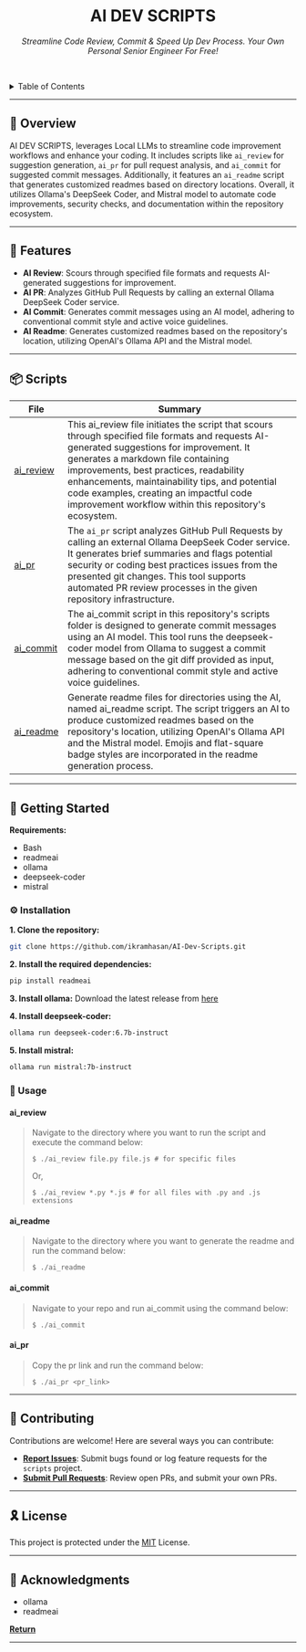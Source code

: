 <p align="center">
    <h1 align="center">AI DEV SCRIPTS</h1>
</p>
<p align="center">
    <em>Streamline Code Review, Commit & Speed Up Dev Process. Your Own Personal Senior Engineer For Free!</em>
</p>
<p align="center">
	</p>

<br><!-- TABLE OF CONTENTS -->

<details>
  <summary>Table of Contents</summary><br>

- [📍 Overview](#-overview)
- [🧩 Features](#-features)
- [📦 Scripts](#-scripts)
- [🚀 Getting Started](#-getting-started)
  - [⚙️ Installation](#️-installation)
  - [🤖 Usage](#-usage)
- [🤝 Contributing](#-contributing)
- [🎗 License](#-license)
- [🔗 Acknowledgments](#-acknowledgments)
</details>
<hr>

## 📍 Overview

AI DEV SCRIPTS, leverages Local LLMs to streamline code improvement workflows and enhance your coding. It includes scripts like `ai_review` for suggestion generation, `ai_pr` for pull request analysis, and `ai_commit` for suggested commit messages. Additionally, it features an `ai_readme` script that generates customized readmes based on directory locations. Overall, it utilizes Ollama's DeepSeek Coder, and Mistral model to automate code improvements, security checks, and documentation within the repository ecosystem.

---

## 🧩 Features

- **AI Review**: Scours through specified file formats and requests AI-generated suggestions for improvement.
- **AI PR**: Analyzes GitHub Pull Requests by calling an external Ollama DeepSeek Coder service.
- **AI Commit**: Generates commit messages using an AI model, adhering to conventional commit style and active voice guidelines.
- **AI Readme**: Generates customized readmes based on the repository's location, utilizing OpenAI's Ollama API and the Mistral model.

---

## 📦 Scripts

| File                   | Summary                                                                                                                                                                                                                                                                                                                                                                           |
| ---------------------- | --------------------------------------------------------------------------------------------------------------------------------------------------------------------------------------------------------------------------------------------------------------------------------------------------------------------------------------------------------------------------------- |
| [ai_review](ai_review) | This ai_review file initiates the script that scours through specified file formats and requests AI-generated suggestions for improvement. It generates a markdown file containing improvements, best practices, readability enhancements, maintainability tips, and potential code examples, creating an impactful code improvement workflow within this repository's ecosystem. |
| [ai_pr](ai_pr)         | The `ai_pr` script analyzes GitHub Pull Requests by calling an external Ollama DeepSeek Coder service. It generates brief summaries and flags potential security or coding best practices issues from the presented git changes. This tool supports automated PR review processes in the given repository infrastructure.                                                         |
| [ai_commit](ai_commit) | The ai_commit script in this repository's scripts folder is designed to generate commit messages using an AI model. This tool runs the deepseek-coder model from Ollama to suggest a commit message based on the git diff provided as input, adhering to conventional commit style and active voice guidelines.                                                                   |
| [ai_readme](ai_readme) | Generate readme files for directories using the AI, named ai_readme script. The script triggers an AI to produce customized readmes based on the repository's location, utilizing OpenAI's Ollama API and the Mistral model. Emojis and flat-square badge styles are incorporated in the readme generation process.                                                               |

---

## 🚀 Getting Started

**Requirements:**

- Bash
- readmeai
- ollama
- deepseek-coder
- mistral

### ⚙️ Installation

**1. Clone the repository:**

```sh
git clone https://github.com/ikramhasan/AI-Dev-Scripts.git
```

**2. Install the required dependencies:**

```sh
pip install readmeai
```

**3. Install ollama:** Download the latest release from [here](https://ollama.com/download)

**4. Install deepseek-coder:**

```sh
ollama run deepseek-coder:6.7b-instruct
```

**5. Install mistral:**

```sh
ollama run mistral:7b-instruct
```



### 🤖 Usage

<h4>ai_review</h4>

> Navigate to the directory where you want to run the script and execute the command below:
>
> ```console
> $ ./ai_review file.py file.js # for specific files
> ```
>
> Or,
>
> ```console
> $ ./ai_review *.py *.js # for all files with .py and .js extensions
> ```

<h4>ai_readme</h4>

> Navigate to the directory where you want to generate the readme and run the command below:
>
> ```console
> $ ./ai_readme
> ```

<h4>ai_commit</h4>

> Navigate to your repo and run ai_commit using the command below:
>
> ```console
> $ ./ai_commit
> ```

<h4>ai_pr</h4>

> Copy the pr link and run the command below:
>
> ```console
> $ ./ai_pr <pr_link>
> ```

---

## 🤝 Contributing

Contributions are welcome! Here are several ways you can contribute:

- **[Report Issues](https://github.com/ikramhasan/AI-Dev-Scripts/issues)**: Submit bugs found or log feature requests for the `scripts` project.
- **[Submit Pull Requests](https://github.com/ikramhasan/AI-Dev-Scripts/pulls)**: Review open PRs, and submit your own PRs.
<!-- - **[Join the Discussions](https://local/scripts/discussions)**: Share your insights, provide feedback, or ask questions. -->

<!-- <details closed>
<summary>Contributor Graph</summary>
<br>
<p align="center">
   <a href="https://local{/scripts/}graphs/contributors">
      <img src="https://contrib.rocks/image?repo=scripts">
   </a>
</p>
</details> -->

---

## 🎗 License

This project is protected under the [MIT](https://choosealicense.com/licenses/mit) License.

---

## 🔗 Acknowledgments

- ollama
- readmeai

[**Return**](#-overview)

---
